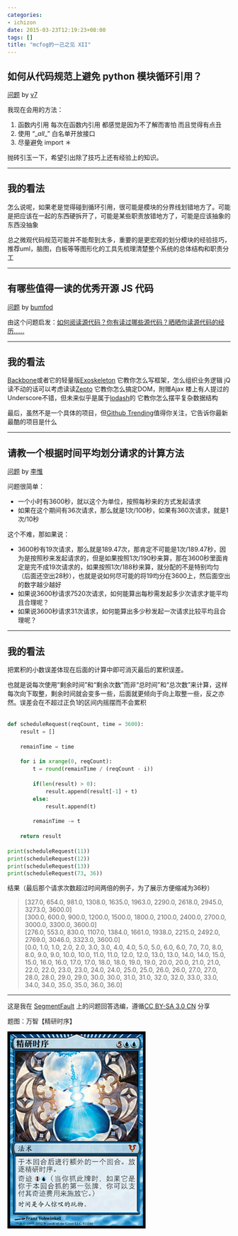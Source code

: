 ```yaml
---
categories:
- ichizon
date: 2015-03-23T12:19:23+08:00
tags: []
title: "mcfog的一己之见 XII"
---
```


<!--================================!-->

## 如何从代码规范上避免 python 模块循环引用？

[问题](http://segmentfault.com/q/1010000002518251) by [v7](http://segmentfault.com/u/v7)

我现在会用的方法：

 1. 函数内引用
        每次在函数内引用 都感觉是因为不了解而害怕
        而且觉得有点丑           
 2. 使用 “\__all__” 白名单开放接口       
 3. 尽量避免 import ＊

抛砖引玉一下，希望引出除了技巧上还有经验上的知识。

<!--more-->


---

## 我的看法

怎么说呢，如果老是觉得碰到循环引用，很可能是模块的分界线划错地方了。可能是把应该在一起的东西硬拆开了，可能是某些职责放错地方了，可能是应该抽象的东西没抽象

总之微观代码规范可能并不能帮到太多，重要的是更宏观的划分模块的经验技巧，推荐uml，脑图，白板等等图形化的工具先梳理清楚整个系统的总体结构和职责分工

---




<!--================================!-->

## 有哪些值得一读的优秀开源 JS 代码

[问题](http://segmentfault.com/q/1010000002396706) by [bumfod](http://segmentfault.com/u/bumfod)

由这个问题启发：[如何阅读源代码？你有读过哪些源代码？晒晒你读源代码的经历……](http://segmentfault.com/q/1010000002396186)

---

## 我的看法

[Backbone][1]或者它的轻量版[Exoskeleton][2] 它教你怎么写框架，怎么组织业务逻辑
jQ读不动的话可以考虑读读[Zepto][3] 它教你怎么搞定DOM，附赠Ajax 
楼上有人提过的Underscore不错，但未来似乎是属于[lodash][4]的  它教你怎么摆平复杂数据结构

最后，虽然不是一个具体的项目，但[Github Trending][5]值得你关注，它告诉你最新最酷的项目是什么


  [1]: http://backbonejs.org/docs/backbone.html
  [2]: https://github.com/paulmillr/exoskeleton/tree/master/lib
  [3]: https://github.com/madrobby/zepto/tree/master/src
  [4]: https://github.com/lodash/lodash/blob/master/lodash.js
  [5]: https://github.com/trending?l=javascript&since=weekly

---

<!--================================!-->

## 请教一个根据时间平均划分请求的计算方法

[问题](http://segmentfault.com/q/1010000000730167) by [李惟](http://segmentfault.com/u/liwei_161273)

问题很简单：

 - 一个小时有3600秒，就以这个为单位，按照每秒来的方式发起请求
 - 如果在这个期间有36次请求，那么就是1次/100秒，如果有360次请求，就是1次/10秒

这个不难，那如果说：

 - 3600秒有19次请求，那么就是189.47次，那肯定不可能是1次/189.47秒，因为是按照秒来发起请求的，但是如果按照1次/190秒来算，那在3600秒里面肯定是完不成19次请求的，如果按照1次/188秒来算，就分配的不是特别均匀（后面还空出28秒），也就是说如何尽可能的将19均分在3600上，然后面空出的数字越少越好
 - 如果说3600秒请求7520次请求，如何能算出每秒需发起多少次请求才能平均且合理呢？
 - 如果说3600秒请求31次请求，如何能算出多少秒发起一次请求比较平均且合理呢？

---

## 我的看法

把累积的小数误差体现在后面的计算中即可消灭最后的累积误差。

也就是说每次使用“剩余时间”和“剩余次数”而非“总时间”和“总次数”来计算，这样每次向下取整，剩余时间就会变多一些，后面就更倾向于向上取整一些，反之亦然。误差会在不超过正负1的区间内摇摆而不会累积

```py

def scheduleRequest(reqCount, time = 3600):
    result = []

    remainTime = time

    for i in xrange(0, reqCount):
        t = round(remainTime / (reqCount - i))

        if(len(result) > 0):
            result.append(result[-1] + t)
        else:
            result.append(t)

        remainTime -= t

    return result

print(scheduleRequest(11))
print(scheduleRequest(12))
print(scheduleRequest(13))
print(scheduleRequest(73, 36))

```

结果（最后那个请求次数超过时间两倍的例子，为了展示方便缩减为36秒）

> [327.0, 654.0, 981.0, 1308.0, 1635.0, 1963.0, 2290.0, 2618.0, 2945.0, 3273.0, 3600.0]  
[300.0, 600.0, 900.0, 1200.0, 1500.0, 1800.0, 2100.0, 2400.0, 2700.0, 3000.0, 3300.0, 3600.0]  
[276.0, 553.0, 830.0, 1107.0, 1384.0, 1661.0, 1938.0, 2215.0, 2492.0, 2769.0, 3046.0, 3323.0, 3600.0]  
[0.0, 1.0, 1.0, 2.0, 2.0, 3.0, 3.0, 4.0, 4.0, 5.0, 5.0, 6.0, 6.0, 7.0, 7.0, 8.0, 8.0, 9.0, 9.0, 10.0, 10.0, 11.0, 11.0, 12.0, 12.0, 13.0, 13.0, 14.0, 14.0, 15.0, 15.0, 16.0, 16.0, 17.0, 17.0, 18.0, 18.0, 19.0, 19.0, 20.0, 20.0, 21.0, 21.0, 22.0, 22.0, 23.0, 23.0, 24.0, 24.0, 25.0, 25.0, 26.0, 26.0, 27.0, 27.0, 28.0, 28.0, 29.0, 29.0, 30.0, 30.0, 31.0, 31.0, 32.0, 32.0, 33.0, 33.0, 34.0, 34.0, 35.0, 35.0, 36.0, 36.0]  

---




这是我在 [SegmentFault](http://segmentfault.com/) 上的问题回答选编，遵循[CC BY-SA 3.0 CN](http://creativecommons.org/licenses/by-sa/3.0/cn/) 分享

题图：万智【精研时序】

![](/img/2015-q1/avr81.jpg)


